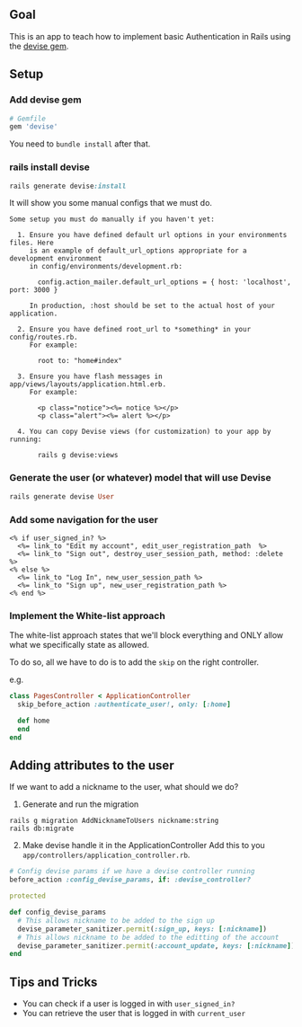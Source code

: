 ## Goal
This is an app to teach how to implement basic Authentication in Rails using the [devise gem](https://github.com/heartcombo/devise).

## Setup

### Add devise gem
```ruby
# Gemfile
gem 'devise'
```

You need to `bundle install` after that.

### rails install devise
```ruby
rails generate devise:install
```

It will show you some manual configs that we must do.
```
Some setup you must do manually if you haven't yet:

  1. Ensure you have defined default url options in your environments files. Here
     is an example of default_url_options appropriate for a development environment
     in config/environments/development.rb:

       config.action_mailer.default_url_options = { host: 'localhost', port: 3000 }

     In production, :host should be set to the actual host of your application.

  2. Ensure you have defined root_url to *something* in your config/routes.rb.
     For example:

       root to: "home#index"

  3. Ensure you have flash messages in app/views/layouts/application.html.erb.
     For example:

       <p class="notice"><%= notice %></p>
       <p class="alert"><%= alert %></p>

  4. You can copy Devise views (for customization) to your app by running:

       rails g devise:views

```

### Generate the user (or whatever) model that will use Devise
```ruby
rails generate devise User
```

### Add some navigation for the user
```
<% if user_signed_in? %>
  <%= link_to "Edit my account", edit_user_registration_path  %>
  <%= link_to "Sign out", destroy_user_session_path, method: :delete %>
<% else %>
  <%= link_to "Log In", new_user_session_path %>
  <%= link_to "Sign up", new_user_registration_path %>
<% end %>
```

### Implement the White-list approach

The white-list approach states that we'll block everything and ONLY allow what we specifically state as allowed.

To do so, all we have to do is to add the `skip` on the right controller.

e.g.
```ruby
class PagesController < ApplicationController
  skip_before_action :authenticate_user!, only: [:home]

  def home
  end
end
```

## Adding attributes to the user

If we want to add a nickname to the user, what should we do?

1. Generate and run the migration
```
rails g migration AddNicknameToUsers nickname:string
rails db:migrate
```

2. Make devise handle it in the ApplicationController
Add this to you `app/controllers/application_controller.rb`.

```ruby
# Config devise params if we have a devise controller running
before_action :config_devise_params, if: :devise_controller?

protected

def config_devise_params
  # This allows nickname to be added to the sign up
  devise_parameter_sanitizer.permit(:sign_up, keys: [:nickname])
  # This allows nickname to be added to the editting of the account
  devise_parameter_sanitizer.permit(:account_update, keys: [:nickname])
end
```

## Tips and Tricks

* You can check if a user is logged in with `user_signed_in?`
* You can retrieve the user that is logged in with `current_user`
